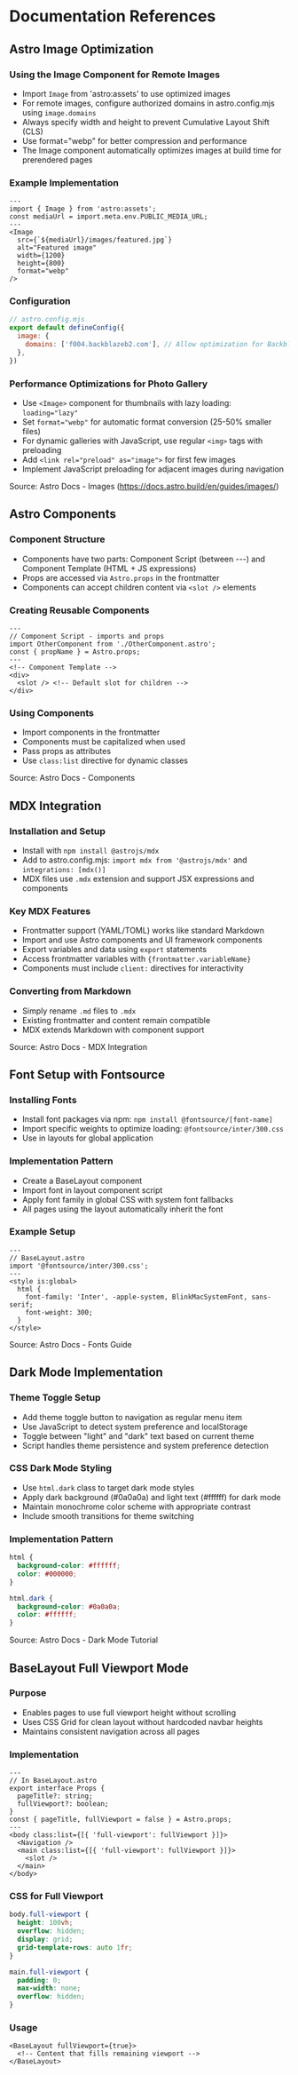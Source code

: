 # Documentation References

## Astro Image Optimization

### Using the Image Component for Remote Images
- Import `Image` from 'astro:assets' to use optimized images
- For remote images, configure authorized domains in astro.config.mjs using `image.domains`
- Always specify width and height to prevent Cumulative Layout Shift (CLS)
- Use format="webp" for better compression and performance
- The Image component automatically optimizes images at build time for prerendered pages

### Example Implementation
```astro
---
import { Image } from 'astro:assets';
const mediaUrl = import.meta.env.PUBLIC_MEDIA_URL;
---
<Image 
  src={`${mediaUrl}/images/featured.jpg`} 
  alt="Featured image" 
  width={1200}
  height={800}
  format="webp"
/>
```

### Configuration
```js
// astro.config.mjs
export default defineConfig({
  image: {
    domains: ['f004.backblazeb2.com'], // Allow optimization for Backblaze B2 bucket
  },
})
```

### Performance Optimizations for Photo Gallery
- Use `<Image>` component for thumbnails with lazy loading: `loading="lazy"`
- Set `format="webp"` for automatic format conversion (25-50% smaller files)
- For dynamic galleries with JavaScript, use regular `<img>` tags with preloading
- Add `<link rel="preload" as="image">` for first few images
- Implement JavaScript preloading for adjacent images during navigation

Source: Astro Docs - Images (https://docs.astro.build/en/guides/images/)

## Astro Components

### Component Structure
- Components have two parts: Component Script (between ---) and Component Template (HTML + JS expressions)
- Props are accessed via `Astro.props` in the frontmatter
- Components can accept children content via `<slot />` elements

### Creating Reusable Components
```astro
---
// Component Script - imports and props
import OtherComponent from './OtherComponent.astro';
const { propName } = Astro.props;
---
<!-- Component Template -->
<div>
  <slot /> <!-- Default slot for children -->
</div>
```

### Using Components
- Import components in the frontmatter
- Components must be capitalized when used
- Pass props as attributes
- Use `class:list` directive for dynamic classes

Source: Astro Docs - Components

## MDX Integration

### Installation and Setup
- Install with `npm install @astrojs/mdx`
- Add to astro.config.mjs: `import mdx from '@astrojs/mdx'` and `integrations: [mdx()]`
- MDX files use `.mdx` extension and support JSX expressions and components

### Key MDX Features
- Frontmatter support (YAML/TOML) works like standard Markdown
- Import and use Astro components and UI framework components
- Export variables and data using `export` statements
- Access frontmatter variables with `{frontmatter.variableName}`
- Components must include `client:` directives for interactivity

### Converting from Markdown
- Simply rename `.md` files to `.mdx`
- Existing frontmatter and content remain compatible
- MDX extends Markdown with component support

Source: Astro Docs - MDX Integration

## Font Setup with Fontsource

### Installing Fonts
- Install font packages via npm: `npm install @fontsource/[font-name]`
- Import specific weights to optimize loading: `@fontsource/inter/300.css`
- Use in layouts for global application

### Implementation Pattern
- Create a BaseLayout component
- Import font in layout component script
- Apply font family in global CSS with system font fallbacks
- All pages using the layout automatically inherit the font

### Example Setup
```astro
---
// BaseLayout.astro
import '@fontsource/inter/300.css';
---
<style is:global>
  html {
    font-family: 'Inter', -apple-system, BlinkMacSystemFont, sans-serif;
    font-weight: 300;
  }
</style>
```

Source: Astro Docs - Fonts Guide

## Dark Mode Implementation

### Theme Toggle Setup
- Add theme toggle button to navigation as regular menu item
- Use JavaScript to detect system preference and localStorage
- Toggle between "light" and "dark" text based on current theme
- Script handles theme persistence and system preference detection

### CSS Dark Mode Styling
- Use `html.dark` class to target dark mode styles
- Apply dark background (#0a0a0a) and light text (#ffffff) for dark mode
- Maintain monochrome color scheme with appropriate contrast
- Include smooth transitions for theme switching

### Implementation Pattern
```css
html {
  background-color: #ffffff;
  color: #000000;
}

html.dark {
  background-color: #0a0a0a;
  color: #ffffff;
}
```

Source: Astro Docs - Dark Mode Tutorial

## BaseLayout Full Viewport Mode

### Purpose
- Enables pages to use full viewport height without scrolling
- Uses CSS Grid for clean layout without hardcoded navbar heights
- Maintains consistent navigation across all pages

### Implementation
```astro
---
// In BaseLayout.astro
export interface Props {
  pageTitle?: string;
  fullViewport?: boolean;
}
const { pageTitle, fullViewport = false } = Astro.props;
---
<body class:list={[{ 'full-viewport': fullViewport }]}>
  <Navigation />
  <main class:list={[{ 'full-viewport': fullViewport }]}>
    <slot />
  </main>
</body>
```

### CSS for Full Viewport
```css
body.full-viewport {
  height: 100vh;
  overflow: hidden;
  display: grid;
  grid-template-rows: auto 1fr;
}

main.full-viewport {
  padding: 0;
  max-width: none;
  overflow: hidden;
}
```

### Usage
```astro
<BaseLayout fullViewport={true}>
  <!-- Content that fills remaining viewport -->
</BaseLayout>
```